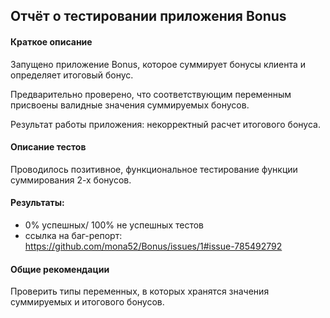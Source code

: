 ## **Отчёт о тестировании приложения Bonus**
#### Краткое описание
Запущено приложение Bonus, которое суммирует бонусы клиента и определяет итоговый бонус.

Предварительно проверено, что соответствующим переменным присвоены валидные значения суммируемых бонусов.

Результат работы приложения: некорректный расчет итогового бонуса.
#### Описание тестов
Проводилось позитивное, функциональное тестирование функции суммирования 2-х бонусов.
    
#### Результаты:
* 0% успешных/ 100% не успешных тестов
* cсылка на баг-репорт: https://github.com/mona52/Bonus/issues/1#issue-785492792
#### Общие рекомендации
Проверить типы переменных, в которых хранятся значения суммируемых и итогового бонусов.

